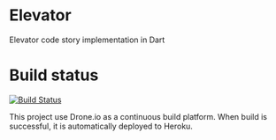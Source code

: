Elevator
========

Elevator code story implementation in Dart


Build status
============

[![Build Status](https://drone.io/github.com/eric-taix/elevator/status.png)](https://drone.io/github.com/eric-taix/elevator/latest)

This project use Drone.io as a continuous build platform. When build is successful, it is automatically deployed to Heroku.